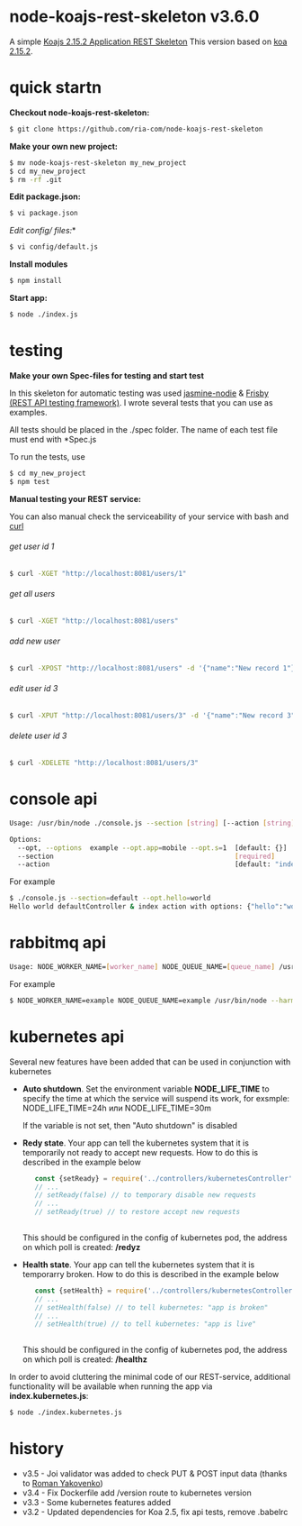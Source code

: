 node-koajs-rest-skeleton v3.6.0
===============================

A simple [Koajs 2.15.2 Application REST Skeleton](https://github.com/ria-com/node-koajs-rest-skeleton)
This version based on [koa 2.15.2](https://github.com/koajs/koa). 
    

quick startn
===========

**Checkout node-koajs-rest-skeleton:**

```sh
$ git clone https://github.com/ria-com/node-koajs-rest-skeleton
```

**Make your own new project:**

```sh
$ mv node-koajs-rest-skeleton my_new_project
$ cd my_new_project
$ rm -rf .git
```

**Edit package.json:**

```sh
$ vi package.json
```

**Edit config/* files:**

```sh
$ vi config/default.js
```

**Install modules**
```sh
$ npm install
```

**Start app:**
```sh
$ node ./index.js
```

testing
=======


**Make your own Spec-files for testing and start test**

In this skeleton for automatic testing was used [jasmine-nodie](https://jasmine.github.io/2.1/node.html) & [Frisby (REST API testing framework)](http://frisbyjs.com).
I wrote several tests that you can use as examples.

All tests should be placed in the ./spec folder. The name of each test file must end with *Spec.js

To run the tests, use 
```sh
$ cd my_new_project
$ npm test
```

**Manual testing your REST service:**

You can also manual check the serviceability of your service with bash and [curl](https://curl.haxx.se/)

###### get user id 1
```sh
$ curl -XGET "http://localhost:8081/users/1"
```
###### get all users
```sh
$ curl -XGET "http://localhost:8081/users"
```

###### add new user
```sh
$ curl -XPOST "http://localhost:8081/users" -d '{"name":"New record 1"}' -H 'Content-Type: application/json'
```

###### edit user id 3
```sh
$ curl -XPUT "http://localhost:8081/users/3" -d '{"name":"New record 3"}' -H 'Content-Type: application/json'
```

###### delete user id 3
```sh
$ curl -XDELETE "http://localhost:8081/users/3"
```



console api
===========

```sh
Usage: /usr/bin/node ./console.js --section [string] [--action [string]] [--opt [object]]

Options:
  --opt, --options  example --opt.app=mobile --opt.s=1  [default: {}]
  --section                                             [required]
  --action                                              [default: "index"]
```

For example 
```sh
$ ./console.js --section=default --opt.hello=world
Hello world defaultController & index action with options: {"hello":"world"}
```

rabbitmq api
============

```sh
Usage: NODE_WORKER_NAME=[worker_name] NODE_QUEUE_NAME=[queue_name] /usr/bin/node --harmony ./worker.js
```

For example 
```sh
$ NODE_WORKER_NAME=example NODE_QUEUE_NAME=example /usr/bin/node --harmony ./worker.js
```

kubernetes api
==============

Several new features have been added that can be used in conjunction with kubernetes
  * **Auto shutdown**. Set the environment variable **NODE_LIFE_TIME** to specify 
    the time at which the service will suspend its work, for exsmple:
    NODE_LIFE_TIME=24h или NODE_LIFE_TIME=30m
    
    If the variable is not set, then "Auto shutdown" is disabled
  * **Redy state**. Your app can tell the kubernetes system that it 
    is temporarily not ready to accept new requests. How to do this is 
    described in the example below
    ```javascript
       const {setReady} = require('../controllers/kubernetesController');
       // ...
       // setReady(false) // to temporary disable new requests
       // ...
       // setReady(true) // to restore accept new requests
   
    ```
    This should be configured in the config of kubernetes pod, 
    the address on which poll is created: **/redyz**
  * **Health state**. Your app can tell the kubernetes system that it 
    is temporarry broken. How to do this is described in the example below
    ```javascript
       const {setHealth} = require('../controllers/kubernetesController');
       // ...
       // setHealth(false) // to tell kubernetes: "app is broken" 
       // ...
       // setHealth(true) // to tell kubernetes: "app is live"
   
    ```
    This should be configured in the config of kubernetes pod, 
    the address on which poll is created: **/healthz**


In order to avoid cluttering the minimal code of our REST-service, additional 
functionality will be available when running the app via **index.kubernetes.js**: 
```sh
$ node ./index.kubernetes.js
```


history
=======

  * v3.5 - Joi validator was added to check PUT & POST input data (thanks to [Roman Yakovenko](https://github.com/b17))
  * v3.4 - Fix Dockerfile add /version route to kubernetes version
  * v3.3 - Some kubernetes features added
  * v3.2 - Updated dependencies for Koa 2.5, fix api tests, remove .babelrc